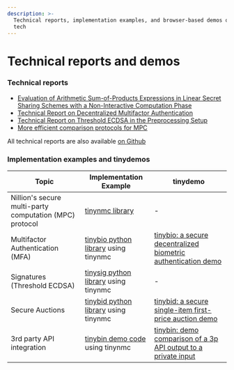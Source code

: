 ```yaml
---
description: >-
  Technical reports, implementation examples, and browser-based demos on Nillion
  tech
---
```


# Technical reports and demos

### Technical reports

* [Evaluation of Arithmetic Sum-of-Products Expressions in Linear Secret Sharing Schemes with a Non-Interactive Computation Phase](https://eprint.iacr.org/2023/1740)
* [Technical Report on Decentralized Multifactor Authentication](https://nillion.pub/decentralized-multifactor-authentication.pdf)
* [Technical Report on Threshold ECDSA in the Preprocessing Setup](https://nillion.pub/threshold-ecdsa-preprocessing-setup.pdf)
* [More efficient comparison protocols for MPC](https://eprint.iacr.org/2023/1934.pdf)

All technical reports are also available [on Github](https://github.com/NillionNetwork/nillionnetwork.github.io)

### Implementation examples and tinydemos

| Topic                                                   | Implementation Example                                                         | tinydemo                                                                                          |
| ------------------------------------------------------- | ------------------------------------------------------------------------------ | --------------------------------------------------------------------------------------------- |
| Nillion's secure multi-party computation (MPC) protocol | [tinynmc library](https://github.com/NillionNetwork/tinynmc)                      | -                                                                                             |
| Multifactor Authentication (MFA)                        | [tinybio python library](https://github.com/NillionNetwork/tinybio) using tinynmc | [tinybio: a secure decentralized biometric authentication demo](https://nillion.pub/tinybio/) |
| Signatures (Threshold ECDSA)                            | [tinysig python library](https://github.com/NillionNetwork/tinysig) using tinynmc | -                                                                                             |
| Secure Auctions                                         | [tinybid python library](https://github.com/NillionNetwork/tinybid) using tinynmc | [tinybid: a secure single-item first-price auction demo](https://nillion.pub/tinybid/)        |
| 3rd party API integration                                         | [tinybin demo code](https://github.com/NillionNetwork/tinybin) using tinynmc | [tinybin: demo comparison of a 3p API output to a private input](https://nillion.pub/tinybin/)        |

